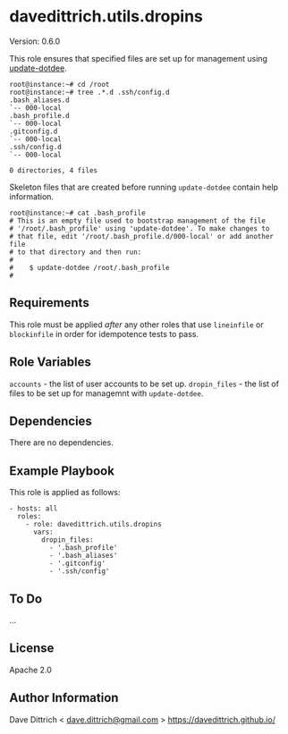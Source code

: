 davedittrich.utils.dropins
==========================

Version: 0.6.0

This role ensures that specified files are set up for management using
[update-dotdee](https://pypi.org/project/update-dotdee/).

```
root@instance:~# cd /root
root@instance:~# tree .*.d .ssh/config.d
.bash_aliases.d
`-- 000-local
.bash_profile.d
`-- 000-local
.gitconfig.d
`-- 000-local
.ssh/config.d
`-- 000-local

0 directories, 4 files
```

Skeleton files that are created before running `update-dotdee` contain
help information.

```
root@instance:~# cat .bash_profile
# This is an empty file used to bootstrap management of the file
# '/root/.bash_profile' using 'update-dotdee'. To make changes to
# that file, edit '/root/.bash_profile.d/000-local' or add another file
# to that directory and then run:
#
#    $ update-dotdee /root/.bash_profile
#
```

Requirements
------------

This role must be applied *after* any other roles that use `lineinfile` or
`blockinfile` in order for idempotence tests to pass.

Role Variables
--------------

`accounts` - the list of user accounts to be set up.
`dropin_files` - the list of files to be set up for managemnt with `update-dotdee`.

Dependencies
------------

There are no dependencies.

Example Playbook
----------------

This role is applied as follows:

```
- hosts: all
  roles:
    - role: davedittrich.utils.dropins
      vars:
        dropin_files:
          - '.bash_profile'
          - '.bash_aliases'
          - '.gitconfig'
          - '.ssh/config'
```

To Do
-----

...

License
-------

Apache 2.0

Author Information
------------------

Dave Dittrich < dave.dittrich@gmail.com >
https://davedittrich.github.io/
